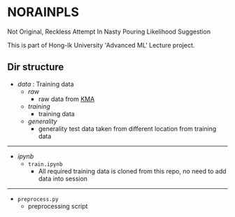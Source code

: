# NORAINPLS
Not Original, Reckless Attempt In Nasty Pouring Likelihood Suggestion

This is part of Hong-Ik University 'Advanced ML' Lecture project.

## Dir structure

- _data_ : Training data
  - _raw_
    - raw data from [KMA](https://data.kma.go.kr/data/grnd/selectAsosRltmList.do)
  - _training_
    - training data
  - _generality_
    - generality test data taken from different location from training data

---

- _ipynb_
  - `train.ipynb`
    - All required training data is cloned from this repo, no need to add data into session

---

- `preprocess.py`
  - preprocessing script
